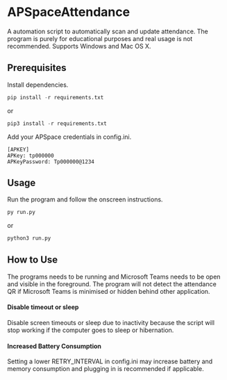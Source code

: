 
# APSpaceAttendance

A automation script to automatically scan and update attendance. The program is purely for educational purposes and real usage is not recommended.
Supports Windows and Mac OS X.


## Prerequisites

Install dependencies.

```python
pip install -r requirements.txt
```
or
```python
pip3 install -r requirements.txt
```

Add your APSpace credentials in config.ini.

```
[APKEY]
APKey: tp000000
APKeyPassword: Tp000000@1234
```


## Usage

Run the program and follow the onscreen instructions.

```bash
py run.py
```
or
```bash
python3 run.py
```
## How to Use

The programs needs to be running and Microsoft Teams needs to be open and visible in the foreground. 
The program will not detect the attendance QR if Microsoft Teams is minimised or hidden behind other application.

#### Disable timeout or sleep
Disable screen timeouts or sleep due to inactivity because the script will stop working if the computer goes to sleep or hibernation.

#### Increased Battery Consumption
Setting a lower RETRY_INTERVAL in config.ini may increase battery and memory consumption and plugging in is recommended if applicable.

